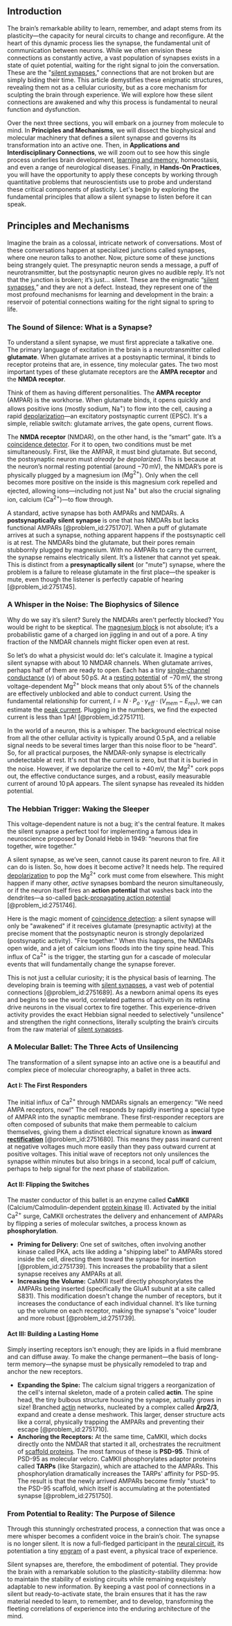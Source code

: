 ## Introduction
The brain’s remarkable ability to learn, remember, and adapt stems from its plasticity—the capacity for neural circuits to change and reconfigure. At the heart of this dynamic process lies the synapse, the fundamental unit of communication between neurons. While we often envision these connections as constantly active, a vast population of synapses exists in a state of quiet potential, waiting for the right signal to join the conversation. These are the "[silent synapses](@article_id:162973)," connections that are not broken but are simply biding their time. This article demystifies these enigmatic structures, revealing them not as a cellular curiosity, but as a core mechanism for sculpting the brain through experience. We will explore how these silent connections are awakened and why this process is fundamental to neural function and dysfunction.

Over the next three sections, you will embark on a journey from molecule to mind. In **Principles and Mechanisms**, we will dissect the biophysical and molecular machinery that defines a silent synapse and governs its transformation into an active one. Then, in **Applications and Interdisciplinary Connections**, we will zoom out to see how this single process underlies brain development, [learning and memory](@article_id:163857), homeostasis, and even a range of neurological diseases. Finally, in **Hands-On Practices**, you will have the opportunity to apply these concepts by working through quantitative problems that neuroscientists use to probe and understand these critical components of plasticity. Let's begin by exploring the fundamental principles that allow a silent synapse to listen before it can speak.

## Principles and Mechanisms

Imagine the brain as a colossal, intricate network of conversations. Most of these conversations happen at specialized junctions called synapses, where one neuron talks to another. Now, picture some of these junctions being strangely quiet. The presynaptic neuron sends a message, a puff of neurotransmitter, but the postsynaptic neuron gives no audible reply. It’s not that the junction is broken; it’s just… silent. These are the enigmatic “[silent synapses](@article_id:162973),” and they are not a defect. Instead, they represent one of the most profound mechanisms for learning and development in the brain: a reservoir of potential connections waiting for the right signal to spring to life.

### The Sound of Silence: What is a Synapse?

To understand a silent synapse, we must first appreciate a talkative one. The primary language of excitation in the brain is a neurotransmitter called **glutamate**. When glutamate arrives at a postsynaptic terminal, it binds to receptor proteins that are, in essence, tiny molecular gates. The two most important types of these glutamate receptors are the **AMPA receptor** and the **NMDA receptor**.

Think of them as having different personalities. The **AMPA receptor** (AMPAR) is the workhorse. When glutamate binds, it opens quickly and allows positive ions (mostly sodium, $\text{Na}^{+}$) to flow into the cell, causing a rapid [depolarization](@article_id:155989)—an excitatory postsynaptic current (EPSC). It's a simple, reliable switch: glutamate arrives, the gate opens, current flows.

The **NMDA receptor** (NMDAR), on the other hand, is the “smart” gate. It’s a [coincidence detector](@article_id:169128). For it to open, two conditions must be met simultaneously. First, like the AMPAR, it must bind glutamate. But second, the postsynaptic neuron must *already be depolarized*. This is because at the neuron’s normal resting potential (around $-70\,\mathrm{mV}$), the NMDAR’s pore is physically plugged by a magnesium ion ($\text{Mg}^{2+}$). Only when the cell becomes more positive on the inside is this magnesium cork repelled and ejected, allowing ions—including not just $\text{Na}^{+}$ but also the crucial signaling ion, calcium ($\text{Ca}^{2+}$)—to flow through.

A standard, active synapse has both AMPARs and NMDARs. A **postsynaptically silent synapse** is one that has NMDARs but lacks functional AMPARs [@problem_id:2751707]. When a puff of glutamate arrives at such a synapse, nothing apparent happens if the postsynaptic cell is at rest. The NMDARs bind the glutamate, but their pores remain stubbornly plugged by magnesium. With no AMPARs to carry the current, the synapse remains electrically silent. It’s a listener that cannot yet speak. This is distinct from a **presynaptically silent** (or "mute") synapse, where the problem is a failure to release glutamate in the first place—the speaker is mute, even though the listener is perfectly capable of hearing [@problem_id:2751745].

### A Whisper in the Noise: The Biophysics of Silence

Why do we say it’s silent? Surely the NMDARs aren't perfectly blocked? You would be right to be skeptical. The [magnesium block](@article_id:166945) is not absolute; it’s a probabilistic game of a charged ion jiggling in and out of a pore. A tiny fraction of the NMDAR channels might flicker open even at rest.

So let’s do what a physicist would do: let's calculate it. Imagine a typical silent synapse with about 10 NMDAR channels. When glutamate arrives, perhaps half of them are ready to open. Each has a tiny [single-channel conductance](@article_id:197419) ($\gamma$) of about $50\,\mathrm{pS}$. At a [resting potential](@article_id:175520) of $-70\,\mathrm{mV}$, the strong voltage-dependent $\text{Mg}^{2+}$ block means that only about $5\%$ of the channels are effectively unblocked and able to conduct current. Using the fundamental relationship for current, $I = N \cdot P_o \cdot \gamma_{eff} \cdot (V_{mem} - E_{rev})$, we can estimate the [peak current](@article_id:263535). Plugging in the numbers, we find the expected current is less than $1\,\mathrm{pA}$! [@problem_id:2751711].

In the world of a neuron, this is a whisper. The background electrical noise from all the other cellular activity is typically around $0.5\,\mathrm{pA}$, and a reliable signal needs to be several times larger than this noise floor to be "heard". So, for all practical purposes, the NMDAR-only synapse is electrically undetectable at rest. It's not that the current is zero, but that it is buried in the noise. However, if we depolarize the cell to $+40\,\mathrm{mV}$, the $\text{Mg}^{2+}$ cork pops out, the effective conductance surges, and a robust, easily measurable current of around $10\,\mathrm{pA}$ appears. The silent synapse has revealed its hidden potential.

### The Hebbian Trigger: Waking the Sleeper

This voltage-dependent nature is not a bug; it's the central feature. It makes the silent synapse a perfect tool for implementing a famous idea in neuroscience proposed by Donald Hebb in 1949: “neurons that fire together, wire together.”

A silent synapse, as we’ve seen, cannot cause its parent neuron to fire. All it can do is listen. So, how does it become active? It needs help. The required [depolarization](@article_id:155989) to pop the $\text{Mg}^{2+}$ cork must come from elsewhere. This might happen if many other, *active* synapses bombard the neuron simultaneously, or if the neuron itself fires an **action potential** that washes back into the dendrites—a so-called [back-propagating action potential](@article_id:170235) [@problem_id:2751746].

Here is the magic moment of [coincidence detection](@article_id:189085): a silent synapse will only be "awakened" if it receives glutamate (presynaptic activity) at the precise moment that the postsynaptic neuron is strongly depolarized (postsynaptic activity). "Fire together." When this happens, the NMDARs open wide, and a jet of calcium ions floods into the tiny spine head. This influx of $\text{Ca}^{2+}$ is the trigger, the starting gun for a cascade of molecular events that will fundamentally change the synapse forever.

This is not just a cellular curiosity; it is the physical basis of learning. The developing brain is teeming with [silent synapses](@article_id:162973), a vast web of potential connections [@problem_id:2751689]. As a newborn animal opens its eyes and begins to see the world, correlated patterns of activity on its retina drive neurons in the visual cortex to fire together. This experience-driven activity provides the exact Hebbian signal needed to selectively "unsilence" and strengthen the right connections, literally sculpting the brain’s circuits from the raw material of [silent synapses](@article_id:162973).

### A Molecular Ballet: The Three Acts of Unsilencing

The transformation of a silent synapse into an active one is a beautiful and complex piece of molecular choreography, a ballet in three acts.

#### Act I: The First Responders

The initial influx of $\text{Ca}^{2+}$ through NMDARs signals an emergency: "We need AMPA receptors, now!" The cell responds by rapidly inserting a special type of AMPAR into the synaptic membrane. These first-responder receptors are often composed of subunits that make them permeable to calcium themselves, giving them a distinct electrical signature known as **inward [rectification](@article_id:196869)** [@problem_id:2751680]. This means they pass inward current at negative voltages much more easily than they pass outward current at positive voltages. This initial wave of receptors not only unsilences the synapse within minutes but also brings in a second, local puff of calcium, perhaps to help signal for the next phase of stabilization.

#### Act II: Flipping the Switches

The master conductor of this ballet is an enzyme called **CaMKII** (Calcium/Calmodulin-dependent [protein kinase](@article_id:146357) II). Activated by the initial $\text{Ca}^{2+}$ surge, CaMKII orchestrates the delivery and enhancement of AMPARs by flipping a series of molecular switches, a process known as **phosphorylation**.

- **Priming for Delivery:** One set of switches, often involving another kinase called PKA, acts like adding a "shipping label" to AMPARs stored inside the cell, directing them toward the synapse for insertion [@problem_id:2751739]. This increases the probability that a silent synapse receives any AMPARs at all.
- **Increasing the Volume:** CaMKII itself directly phosphorylates the AMPARs being inserted (specifically the GluA1 subunit at a site called S831). This modification doesn't change the number of receptors, but it increases the conductance of each individual channel. It’s like turning up the volume on each receptor, making the synapse's "voice" louder and more robust [@problem_id:2751739].

#### Act III: Building a Lasting Home

Simply inserting receptors isn't enough; they are lipids in a fluid membrane and can diffuse away. To make the change permanent—the basis of long-term memory—the synapse must be physically remodeled to trap and anchor the new receptors.

- **Expanding the Spine:** The calcium signal triggers a reorganization of the cell's internal skeleton, made of a protein called **actin**. The spine head, the tiny bulbous structure housing the synapse, actually grows in size! Branched [actin](@article_id:267802) networks, nucleated by a complex called **Arp2/3**, expand and create a dense meshwork. This larger, denser structure acts like a corral, physically trapping the AMPARs and preventing their escape [@problem_id:2751710].
- **Anchoring the Receptors:** At the same time, CaMKII, which docks directly onto the NMDAR that started it all, orchestrates the recruitment of [scaffold proteins](@article_id:147509). The most famous of these is **PSD-95**. Think of PSD-95 as molecular velcro. CaMKII phosphorylates adaptor proteins called **TARPs** (like Stargazin), which are attached to the AMPARs. This phosphorylation dramatically increases the TARPs' affinity for PSD-95. The result is that the newly arrived AMPARs become firmly "stuck" to the PSD-95 scaffold, which itself is accumulating at the potentiated synapse [@problem_id:2751750].

### From Potential to Reality: The Purpose of Silence

Through this stunningly orchestrated process, a connection that was once a mere whisper becomes a confident voice in the brain’s choir. The synapse is no longer silent. It is now a full-fledged participant in the [neural circuit](@article_id:168807), its potentiation a tiny [engram](@article_id:164081) of a past event, a physical trace of experience.

Silent synapses are, therefore, the embodiment of potential. They provide the brain with a remarkable solution to the plasticity-stability dilemma: how to maintain the stability of existing circuits while remaining exquisitely adaptable to new information. By keeping a vast pool of connections in a silent but ready-to-activate state, the brain ensures that it has the raw material needed to learn, to remember, and to develop, transforming the fleeting correlations of experience into the enduring architecture of the mind.